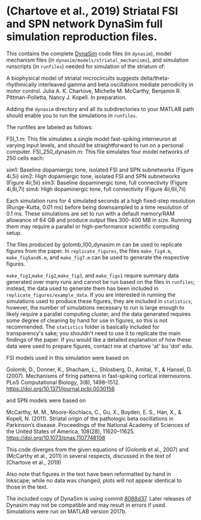 # (Chartove et al., 2019) Striatal FSI and SPN network DynaSim full simulation reproduction files.

This contains the complete [DynaSim](https://github.com/DynaSim/DynaSim) code files (in `dynasim`), 
model mechanism files (in `dynasim/models/striatal_mechanisms`), and simulation runscripts
(in `runfiles`) needed for simulation of the striatum of:

A biophysical model of striatal microcircuits suggests delta/theta-rhythmically interleaved gamma 
and beta oscillations mediate periodicity in motor control. Julia A. K. Chartove, Michelle M. 
McCarthy, Benjamin R. Pittman-Polletta, Nancy J. Kopell. In preparation.

Adding the `dynasim` directory and all its subdirectories to your MATLAB path should enable you 
to run the simulations in `runfiles`.

The runfiles are labeled as follows:

FSI_1.m: This file simulates a single model fast-spiking interneuron at varying input levels, and 
should be straightforward to run on a personal computer.
FSI_250_dynasim.m: This file simulates four model networks of 250 cells each:

sim1: Baseline dopamiergic tone, isolated FSI and SPN subnetworks (Figure 4i,5i)
sim2: High dopamiergic tone, isolated FSI and SPN subnetworks (Figure 4ii,5ii)
sim3: Baseline dopaminergic tone, full connectivity (Figure 4i,6i,7i)
sim4: High dopaminergic tone, full connectivity (Figure 4ii,6ii,7ii)

Each simulation runs for 4 simulated seconds at a high fixed-step resolution (Runge-Kutta, 0.01 ms) 
before being downsampled to a time resolution of 0.1 ms. These simulations are set to run with a 
default memory/RAM allowance of 64 GB and produce output files 300-400 MB in size. Running them may 
require a parallel or high-performance scientific computing setup.

The files produced by golomb_100_dynasim.m can be used to replicate figures from the paper. In 
`replicate_figures`, the files `make_fig4.m`, `make_fig5and6.m`, and `make_fig7.m` can be used to 
generate the respective figures. `

`make_fig1`,`make_fig2`,`make_fig3`, and `make_figs1` require summary data generated over many runs 
and cannot be run based on the files in `runfiles`; instead, the data used to generate them has been 
included in `replicate_figures/example_data`. If you are interested in running the simulations used 
to produce these figures, they are included in `statistics`; however, the number of simulations 
necessary to run is large enough to likely require a parallel computing cluster, and the data 
generated requires some degree of cleaning by hand for use in figures, so this is not recommended. 
The `statistics` folder is basically included for transparency's sake; you shouldn't need to use it
to replicate the main findings of the paper. If you would like a detailed explanation of how these 
data were used to prepare figures, contact me at chartove 'at' bu 'dot' edu.

FSI models used in this simulation were based on 

Golomb, D., Donner, K., Shacham, L., Shlosberg, D., Amitai, Y., & Hansel, D. (2007). Mechanisms of 
firing patterns in fast-spiking cortical interneurons. PLoS Computational Biology, 3(8), 1498–1512. 
https://doi.org/10.1371/journal.pcbi.0030156

and SPN models were based on

McCarthy, M. M., Moore-Kochlacs, C., Gu, X., Boyden, E. S., Han, X., & Kopell, N. (2011). Striatal 
origin of the pathologic beta oscillations in Parkinson’s disease. Proceedings of the National 
Academy of Sciences of the United States of America, 108(28), 11620–11625. 
https://doi.org/10.1073/pnas.1107748108

This code diverges from the given equations of (Golomb et al., 2007) and (McCarthy et al., 2011) in 
several respects, discussed in the text of (Chartove et al., 2019)

Also note that figures in the text have been reformatted by hand in Inkscape; while no data was 
changed, plots will not appear identical to those in the text.

The included copy of DynaSim is using commit 
[8088d37](https://github.com/DynaSim/DynaSim/commit/8088d375060d19e6fe2c8268f7b70c1b44273826). 
Later releases of Dynasim may not be compatible and may result in errors if used. Simulations were
run on MATLAB version 2017b.

